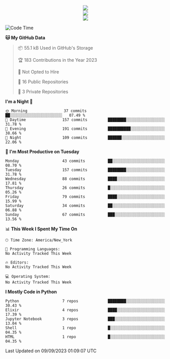 
<div align="center"><img src="https://readme-typing-svg.demolab.com?font=Fira+Code&pause=1000&center=true&vCenter=true&width=435&lines=Hello%EF%BD%9E;I+LIKE+CODING%EF%BC%81;%E5%BC%B7%E5%8C%96%E5%AD%A6%E7%BF%92%E3%81%AB%E5%A4%A7%E5%A5%BD%E3%81%8D%EF%BC%81;%E6%B0%B8%E8%BF%9C%E5%96%9C%E6%AC%A2%E9%B2%A8%E9%B2%A8%EF%BC%81%EF%BC%81%EF%BC%81" />  
</div>

<div align="center"><img src="https://github-readme-stats.vercel.app/api?username=ruoyuGao&theme=black-red" />  
</div>

<div align="center">
    <img src="https://github-readme-stats.vercel.app/api/top-langs/?username=ruoyuGao&layout=compact&theme=black-red"/>
</div>

<!--START_SECTION:waka-->
![Code Time](http://img.shields.io/badge/Code%20Time-182%20hrs%204%20mins-blue)

**🐱 My GitHub Data** 

> 📦 55.1 kB Used in GitHub's Storage 
 > 
> 🏆 183 Contributions in the Year 2023
 > 
> 🚫 Not Opted to Hire
 > 
> 📜 16 Public Repositories 
 > 
> 🔑 3 Private Repositories 
 > 
**I'm a Night 🦉** 

```text
🌞 Morning                37 commits          ██░░░░░░░░░░░░░░░░░░░░░░░   07.49 % 
🌆 Daytime                157 commits         ████████░░░░░░░░░░░░░░░░░   31.78 % 
🌃 Evening                191 commits         ██████████░░░░░░░░░░░░░░░   38.66 % 
🌙 Night                  109 commits         ██████░░░░░░░░░░░░░░░░░░░   22.06 % 
```
📅 **I'm Most Productive on Tuesday** 

```text
Monday                   43 commits          ██░░░░░░░░░░░░░░░░░░░░░░░   08.70 % 
Tuesday                  157 commits         ████████░░░░░░░░░░░░░░░░░   31.78 % 
Wednesday                88 commits          ████░░░░░░░░░░░░░░░░░░░░░   17.81 % 
Thursday                 26 commits          █░░░░░░░░░░░░░░░░░░░░░░░░   05.26 % 
Friday                   79 commits          ████░░░░░░░░░░░░░░░░░░░░░   15.99 % 
Saturday                 34 commits          ██░░░░░░░░░░░░░░░░░░░░░░░   06.88 % 
Sunday                   67 commits          ███░░░░░░░░░░░░░░░░░░░░░░   13.56 % 
```


📊 **This Week I Spent My Time On** 

```text
🕑︎ Time Zone: America/New_York

💬 Programming Languages: 
No Activity Tracked This Week

🔥 Editors: 
No Activity Tracked This Week

💻 Operating System: 
No Activity Tracked This Week
```

**I Mostly Code in Python** 

```text
Python                   7 repos             ████████░░░░░░░░░░░░░░░░░   30.43 % 
Elixir                   4 repos             ████░░░░░░░░░░░░░░░░░░░░░   17.39 % 
Jupyter Notebook         3 repos             ███░░░░░░░░░░░░░░░░░░░░░░   13.04 % 
Shell                    1 repo              █░░░░░░░░░░░░░░░░░░░░░░░░   04.35 % 
HTML                     1 repo              █░░░░░░░░░░░░░░░░░░░░░░░░   04.35 % 
```




 Last Updated on 09/09/2023 01:09:07 UTC
<!--END_SECTION:waka-->
